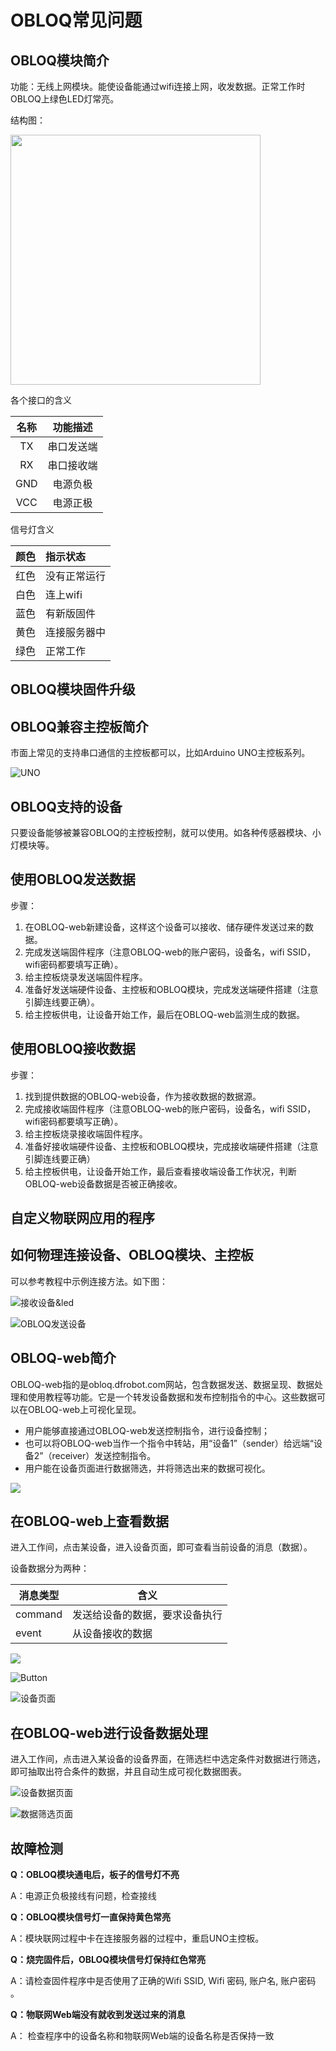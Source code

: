 # OBLOQ常见问题



## OBLOQ模块简介

功能：无线上网模块。能使设备能通过wifi连接上网，收发数据。正常工作时OBLOQ上绿色LED灯常亮。

结构图：

<img src="./img/OBLOQ引脚说明图.jpg" width="400px">



各个接口的含义

|  名称  | 功能描述  |
| :--: | :---: |
|  TX  | 串口发送端 |
|  RX  | 串口接收端 |
| GND  | 电源负极  |
| VCC  | 电源正极  |



信号灯含义

|  颜色  | 指示状态   |
| :--: | :----- |
|  红色  | 没有正常运行 |
|  白色  | 连上wifi |
|  蓝色  | 有新版固件  |
|  黄色  | 连接服务器中 |
|  绿色  | 正常工作   |



## OBLOQ模块固件升级





## OBLOQ兼容主控板简介

市面上常见的支持串口通信的主控板都可以，比如Arduino UNO主控板系列。

![UNO](.\img\UNO.png)



## OBLOQ支持的设备

只要设备能够被兼容OBLOQ的主控板控制，就可以使用。如各种传感器模块、小灯模块等。



## 使用OBLOQ发送数据

步骤：

1. 在OBLOQ-web新建设备，这样这个设备可以接收、储存硬件发送过来的数据。
2. 完成发送端固件程序（注意OBLOQ-web的账户密码，设备名，wifi SSID， wifi密码都要填写正确）。
3. 给主控板烧录发送端固件程序。
4. 准备好发送端硬件设备、主控板和OBLOQ模块，完成发送端硬件搭建（注意引脚连线要正确）。
5. 给主控板供电，让设备开始工作，最后在OBLOQ-web监测生成的数据。





## 使用OBLOQ接收数据

步骤：

1. 找到提供数据的OBLOQ-web设备，作为接收数据的数据源。
2. 完成接收端固件程序（注意OBLOQ-web的账户密码，设备名，wifi SSID， wifi密码都要填写正确）。
3. 给主控板烧录接收端固件程序。
4. 准备好接收端硬件设备、主控板和OBLOQ模块，完成接收端硬件搭建（注意引脚连线要正确）
5. 给主控板供电，让设备开始工作，最后查看接收端设备工作状况，判断OBLOQ-web设备数据是否被正确接收。



## 自定义物联网应用的程序





## 如何物理连接设备、OBLOQ模块、主控板

可以参考教程中示例连接方法。如下图：

![接收设备&led](.\img\接收设备&led.png)

![OBLOQ发送设备](.\img\OBLOQ发送设备.png)



## OBLOQ-web简介

OBLOQ-web指的是obloq.dfrobot.com网站，包含数据发送、数据呈现、数据处理和使用教程等功能。它是一个转发设备数据和发布控制指令的中心。这些数据可以在OBLOQ-web上可视化呈现。

- 用户能够直接通过OBLOQ-web发送控制指令，进行设备控制；
- 也可以将OBLOQ-web当作一个指令中转站，用“设备1”（sender）给远端“设备2”（receiver）发送控制指令。
- 用户能在设备页面进行数据筛选，并将筛选出来的数据可视化。

<img src="./img/OBLOQ主页.png">



## 在OBLOQ-web上查看数据

进入工作间，点击某设备，进入设备页面，即可查看当前设备的消息（数据）。

设备数据分为两种：

| 消息类型    | 含义              |
| ------- | --------------- |
| command | 发送给设备的数据，要求设备执行 |
| event   | 从设备接收的数据        |

<img src="./img/OBLOQ工作间菜单.png">

![Button](.\img\Button.png)

![设备页面](.\img\设备页面.png)



## 在OBLOQ-web进行设备数据处理

进入工作间，点击进入某设备的设备界面，在筛选栏中选定条件对数据进行筛选，即可抽取出符合条件的数据，并且自动生成可视化数据图表。

![设备数据页面](.\img\设备数据页面.png)

![数据筛选页面](.\img\数据筛选页面.png)





## 故障检测

**Q：OBLOQ模块通电后，板子的信号灯不亮**

A：电源正负极接线有问题，检查接线



**Q：OBLOQ模块信号灯一直保持黄色常亮**

A：模块联网过程中卡在连接服务器的过程中，重启UNO主控板。



**Q：烧完固件后，OBLOQ模块信号灯保持红色常亮**

A：请检查固件程序中是否使用了正确的Wifi SSID, Wifi 密码, 账户名, 账户密码 。



**Q：物联网Web端没有就收到发送过来的消息**

A： 检查程序中的设备名称和物联网Web端的设备名称是否保持一致